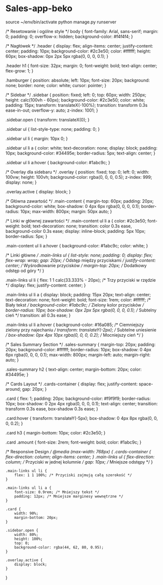 # Sales-app-beko
source ~/env/bin/activate
python manage.py runserver


/* Resetowanie i ogólne style */
body {
    font-family: Arial, sans-serif;
    margin: 0;
    padding: 0;
    overflow-x: hidden;
    background-color: #f4f4f4;
}

/* Nagłówek */
.header {
    display: flex;
    align-items: center;
    justify-content: center;
    padding: 10px;
    background-color: #2c3e50;
    color: #ffffff;
    height: 60px;
    box-shadow: 0px 2px 5px rgba(0, 0, 0, 0.1);
}

.header h1 {
    font-size: 32px;
    margin: 0;
    font-weight: bold;
    text-align: center;
    flex-grow: 1;
}

.hamburger {
    position: absolute;
    left: 10px;
    font-size: 20px;
    background: none;
    border: none;
    color: white;
    cursor: pointer;
}

/* Sidebar */
.sidebar {
    position: fixed;
    left: 0;
    top: 60px;
    width: 250px;
    height: calc(100vh - 60px);
    background-color: #2c3e50;
    color: white;
    padding: 15px;
    transform: translateX(-100%);
    transition: transform 0.3s ease-in-out;
    overflow-y: auto;
    z-index: 1001;
}

.sidebar.open {
    transform: translateX(0);
}

.sidebar ul {
    list-style-type: none;
    padding: 0;
}

.sidebar ul li {
    margin: 10px 0;
}

.sidebar ul li a {
    color: white;
    text-decoration: none;
    display: block;
    padding: 10px;
    background-color: #34495e;
    border-radius: 5px;
    text-align: center;
}

.sidebar ul li a:hover {
    background-color: #1abc9c;
}

/* Overlay dla sidebaru */
.overlay {
    position: fixed;
    top: 0;
    left: 0;
    width: 100vw;
    height: 100vh;
    background-color: rgba(0, 0, 0, 0.5);
    z-index: 999;
    display: none;
}

.overlay.active {
    display: block;
}

/* Główna zawartość */
.main-content {
    margin-top: 60px;
    padding: 20px;
    background-color: white;
    box-shadow: 0 4px 6px rgba(0, 0, 0, 0.1);
    border-radius: 10px;
    max-width: 800px;
    margin: 50px auto;
}

/* Linki w głównej zawartości */
.main-content ul li a {
    color: #2c3e50;
    font-weight: bold;
    text-decoration: none;
    transition: color 0.3s ease, background-color 0.3s ease;
    display: inline-block;
    padding: 5px 10px;
    border-radius: 5px;
}

.main-content ul li a:hover {
    background-color: #1abc9c;
    color: white;
}

/* Linki główne */
.main-links ul {
    list-style: none;
    padding: 0;
    display: flex;
    flex-wrap: wrap;
    gap: 20px; /* Odstęp między przyciskami */
    justify-content: center; /* Wyśrodkowanie przycisków */
    margin-top: 20px; /* Dodatkowy odstęp od góry */
}

.main-links ul li {
    flex: 1 1 calc(33.333% - 20px); /* Trzy przyciski w rzędzie */
    display: flex;
    justify-content: center;
}

.main-links ul li a {
    display: block;
    padding: 15px 20px;
    text-align: center;
    text-decoration: none;
    font-weight: bold;
    font-size: 1rem;
    color: #ffffff; /* Biały tekst */
    background-color: #1abc9c; /* Zielony kolor przycisków */
    border-radius: 10px;
    box-shadow: 0px 2px 5px rgba(0, 0, 0, 0.1); /* Subtelny cień */
    transition: all 0.3s ease;
}

.main-links ul li a:hover {
    background-color: #16a085; /* Ciemniejszy zielony przy najechaniu */
    transform: translateY(-2px); /* Subtelne uniesienie */
    box-shadow: 0px 4px 10px rgba(0, 0, 0, 0.2); /* Mocniejszy cień */
}


/* Sales Summary Section */
.sales-summary {
    margin-top: 20px;
    padding: 20px;
    background-color: #ffffff;
    border-radius: 10px;
    box-shadow: 0 4px 6px rgba(0, 0, 0, 0.1);
    max-width: 800px;
    margin-left: auto;
    margin-right: auto;
}

.sales-summary h2 {
    text-align: center;
    margin-bottom: 20px;
    color: #34495e;
}

/* Cards Layout */
.cards-container {
    display: flex;
    justify-content: space-around;
    gap: 20px;
}

.card {
    flex: 1;
    padding: 20px;
    background-color: #f9f9f9;
    border-radius: 10px;
    box-shadow: 0 2px 4px rgba(0, 0, 0, 0.1);
    text-align: center;
    transition: transform 0.3s ease, box-shadow 0.3s ease;
}

.card:hover {
    transform: translateY(-5px);
    box-shadow: 0 4px 8px rgba(0, 0, 0, 0.2);
}

.card h3 {
    margin-bottom: 10px;
    color: #2c3e50;
}

.card .amount {
    font-size: 2rem;
    font-weight: bold;
    color: #1abc9c;
}

/* Responsive Design */
@media (max-width: 768px) {
    .cards-container {
        flex-direction: column;
        align-items: center;
    }
    .main-links ul {
        flex-direction: column; /* Przyciski w jednej kolumnie */
        gap: 10px; /* Mniejsze odstępy */
    }

    .main-links ul li {
        flex: 1 1 100%; /* Przyciski zajmują całą szerokość */
    }

    .main-links ul li a {
        font-size: 0.9rem; /* Mniejszy tekst */
        padding: 12px; /* Mniejsze marginesy wewnętrzne */
    }

    .card {
        width: 90%;
        margin-bottom: 20px;
    }

    .sidebar.open {
        width: 80%;
        height: 100%;
        top: 0;
        background-color: rgba(44, 62, 80, 0.95);
    }

    .overlay.active {
        display: block;
    }
}
